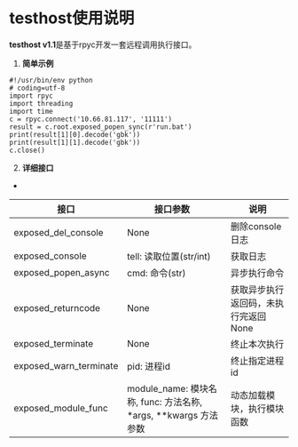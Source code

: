 # testhost使用说明
**testhost v1.1**是基于rpyc开发一套远程调用执行接口。

1. **简单示例**
```
#!/usr/bin/env python
# coding=utf-8
import rpyc
import threading
import time
c = rpyc.connect('10.66.81.117', '11111')
result = c.root.exposed_popen_sync(r'run.bat')
print(result[1][0].decode('gbk'))
print(result[1][1].decode('gbk'))
c.close()
```
2. **详细接口**
-
| 接口 |          接口参数           |  说明  |
|--|-----------------------|--|
|  exposed_del_console  | None |   删除console日志   |
|  exposed_console  |      tell: 读取位置(str/int)      |   获取日志   |
|  exposed_popen_async  |        cmd: 命令(str)        |   异步执行命令   |
| exposed_returncode  |        None        |   获取异步执行返回码，未执行完返回None   |
|  exposed_terminate  |        None        |   终止本次执行   |
| exposed_warn_terminate  |      pid: 进程id      |   终止指定进程id   |
| exposed_module_func  |  module_name: 模块名称, func: 方法名称, \*args, \*\*kwargs 方法参数  |   动态加载模块，执行模块函数   |
